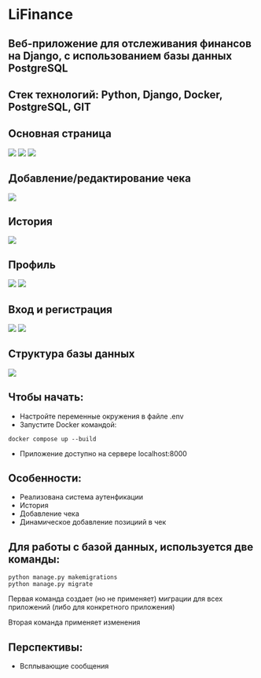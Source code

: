 # LiFinance
## Веб-приложение для отслеживания финансов на Django, с использованием базы данных PostgreSQL

## Стек технологий: Python, Django, Docker, PostgreSQL, GIT

## Основная страница
![](./images/home1.png)
![](./images/home2.png)
![](./images/home3.png)

## Добавление/редактирование чека

![](./images/cheque.png)

## История

![](./images/history.png)

## Профиль

![](./images/account1.png)
![](./images/account2.png)

## Вход и регистрация

![](./images/login.png)
![](./images//register.png)

## Структура базы данных
![](./images/database.png)

## Чтобы начать:
- Настройте переменные окружения в файле .env
- Запустите Docker командой:
```
docker compose up --build
```
- Приложение доступно на сервере localhost:8000


## Особенности: 
- Реализована система аутенфикации 
- История
- Добавление чека
- Динамическое добавление позициий в чек


## Для работы с базой данных, используется две команды:
```
python manage.py makemigrations
python manage.py migrate
```
Первая команда создает (но не применяет) миграции для всех приложений (либо для конкретного приложения)

Вторая команда применяет изменения

## Перспективы:
- Всплывающие сообщения
